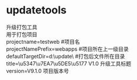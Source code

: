 # updatetools
升级打包工具<br>
用于打包项目<br>
projectname=testweb #项目名<br>
projectNamePrefix=webapps #项目所在上一级目录<br>
defaultTargetDir=d:\\update\\ #打包后文件所在目录<br>
title=\u5347\u7EA7\u5DE5\u5177 V1.0 升级工具标题<br>
version=V9.1.0 项目版本号<br>
